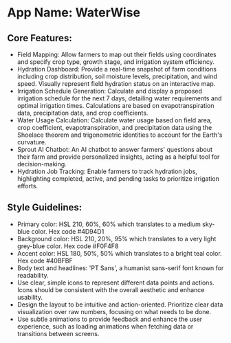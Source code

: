 # **App Name**: WaterWise

## Core Features:

- Field Mapping: Allow farmers to map out their fields using coordinates and specify crop type, growth stage, and irrigation system efficiency.
- Hydration Dashboard: Provide a real-time snapshot of farm conditions including crop distribution, soil moisture levels, precipitation, and wind speed. Visually represent field hydration status on an interactive map.
- Irrigation Schedule Generation: Calculate and display a proposed irrigation schedule for the next 7 days, detailing water requirements and optimal irrigation times. Calculations are based on evapotranspiration data, precipitation data, and crop coefficients.
- Water Usage Calculation: Calculate water usage based on field area, crop coefficient, evapotranspiration, and precipitation data using the Shoelace theorem and trigonometric identities to account for the Earth's curvature.
- Sprout AI Chatbot: An AI chatbot to answer farmers' questions about their farm and provide personalized insights, acting as a helpful tool for decision-making.
- Hydration Job Tracking: Enable farmers to track hydration jobs, highlighting completed, active, and pending tasks to prioritize irrigation efforts.

## Style Guidelines:

- Primary color: HSL 210, 60%, 60% which translates to a medium sky-blue color. Hex code #4D94D1
- Background color: HSL 210, 20%, 95% which translates to a very light grey-blue color. Hex code #F0F4F8
- Accent color: HSL 180, 50%, 50% which translates to a bright teal color. Hex code #40BFBF
- Body text and headlines: 'PT Sans', a humanist sans-serif font known for readability.
- Use clear, simple icons to represent different data points and actions. Icons should be consistent with the overall aesthetic and enhance usability.
- Design the layout to be intuitive and action-oriented. Prioritize clear data visualization over raw numbers, focusing on what needs to be done.
- Use subtle animations to provide feedback and enhance the user experience, such as loading animations when fetching data or transitions between screens.